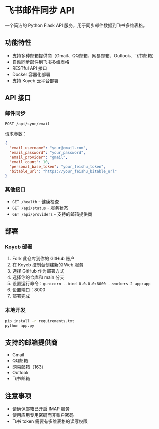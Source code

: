 # 飞书邮件同步 API

一个简洁的 Python Flask API 服务，用于同步邮件数据到飞书多维表格。

## 功能特性

- 支持多种邮箱提供商（Gmail、QQ邮箱、网易邮箱、Outlook、飞书邮箱）
- 自动同步邮件到飞书多维表格
- RESTful API 接口
- Docker 容器化部署
- 支持 Koyeb 云平台部署

## API 接口

### 邮件同步
```
POST /api/sync/email
```

请求参数：
```json
{
  "email_username": "your@email.com",
  "email_password": "your_password",
  "email_provider": "gmail",
  "email_count": 10,
  "personal_base_token": "your_feishu_token",
  "bitable_url": "https://your_feishu_bitable_url"
}
```

### 其他接口
- `GET /health` - 健康检查
- `GET /api/status` - 服务状态
- `GET /api/providers` - 支持的邮箱提供商

## 部署

### Koyeb 部署
1. Fork 此仓库到你的 GitHub 账户
2. 在 Koyeb 控制台创建新的 Web 服务
3. 选择 GitHub 作为部署方式
4. 选择你的仓库和 main 分支
5. 设置运行命令：`gunicorn --bind 0.0.0.0:8000 --workers 2 app:app`
6. 设置端口：8000
7. 部署完成

### 本地开发
```bash
pip install -r requirements.txt
python app.py
```

## 支持的邮箱提供商

- Gmail
- QQ邮箱
- 网易邮箱（163）
- Outlook
- 飞书邮箱

## 注意事项

- 请确保邮箱已开启 IMAP 服务
- 使用应用专用密码而非账户密码
- 飞书 token 需要有多维表格的读写权限